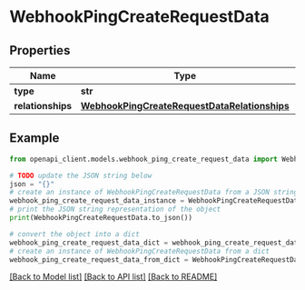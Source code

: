 # WebhookPingCreateRequestData


## Properties

Name | Type | Description | Notes
------------ | ------------- | ------------- | -------------
**type** | **str** |  | 
**relationships** | [**WebhookPingCreateRequestDataRelationships**](WebhookPingCreateRequestDataRelationships.md) |  | 

## Example

```python
from openapi_client.models.webhook_ping_create_request_data import WebhookPingCreateRequestData

# TODO update the JSON string below
json = "{}"
# create an instance of WebhookPingCreateRequestData from a JSON string
webhook_ping_create_request_data_instance = WebhookPingCreateRequestData.from_json(json)
# print the JSON string representation of the object
print(WebhookPingCreateRequestData.to_json())

# convert the object into a dict
webhook_ping_create_request_data_dict = webhook_ping_create_request_data_instance.to_dict()
# create an instance of WebhookPingCreateRequestData from a dict
webhook_ping_create_request_data_from_dict = WebhookPingCreateRequestData.from_dict(webhook_ping_create_request_data_dict)
```
[[Back to Model list]](../README.md#documentation-for-models) [[Back to API list]](../README.md#documentation-for-api-endpoints) [[Back to README]](../README.md)


